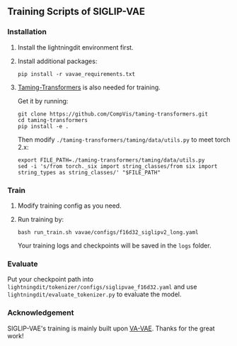 ## Training Scripts of SIGLIP-VAE

### Installation

1. Install the lightningdit environment first.

2. Install additional packages:
    ```
    pip install -r vavae_requirements.txt
    ```

3. [Taming-Transformers](https://github.com/CompVis/taming-transformers?tab=readme-ov-file) is also needed for training. 
    
    Get it by running:
    ```
    git clone https://github.com/CompVis/taming-transformers.git
    cd taming-transformers
    pip install -e .
    ```

    Then modify ``./taming-transformers/taming/data/utils.py`` to meet torch 2.x:
    ```
    export FILE_PATH=./taming-transformers/taming/data/utils.py
    sed -i 's/from torch._six import string_classes/from six import string_types as string_classes/' "$FILE_PATH"
    ```


### Train

1. Modify training config as you need.

2. Run training by:

    ```
    bash run_train.sh vavae/configs/f16d32_siglipv2_long.yaml
    ```
    Your training logs and checkpoints will be saved in the `logs` folder.

### Evaluate

Put your checkpoint path into ``lightningdit/tokenizer/configs/siglipvae_f16d32.yaml`` and use ``lightningdit/evaluate_tokenizer.py`` to evaluate the model.

### Acknowledgement

SIGLIP-VAE's training is mainly built upon [VA-VAE](https://github.com/hustvl/LightningDiT/tree/main/). Thanks for the great work!
